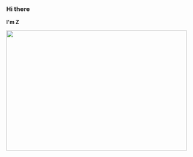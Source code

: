 ### Hi there

**I'm Z** 

<img src="https://skygpt.oss-accelerate.aliyuncs.com/gpt/1729518109399456.png" align="left" style="margin-right: 0.5rem; width: 30rem; height: 20rem;" />

